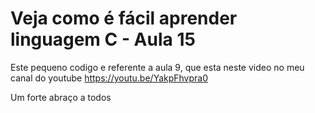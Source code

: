 # Veja como é fácil aprender linguagem C - Aula 15
Este pequeno codigo e referente a aula 9, que esta neste video no meu canal do youtube https://youtu.be/YakpFhvpra0

Um forte abraço a todos
